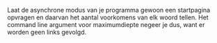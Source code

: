 Laat de asynchrone modus van je programma gewoon een startpagina opvragen en daarvan het aantal voorkomens van elk woord tellen. Het command line argument voor maximumdiepte negeer je dus, want er worden geen links gevolgd.
